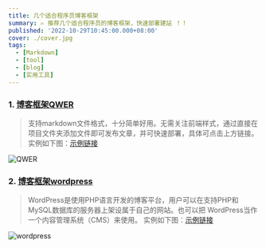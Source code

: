 ```yaml
---
title: 几个适合程序员博客框架
summary: ✍ 推荐几个适合程序员的博客框架，快速部署建站 ！！
published: '2022-10-29T10:45:00.000+08:00'
cover: ./cover.jpg
tags:
  - [Markdown]
  - [tool]
  - [blog]
  - [实用工具]
---
```


### 1. [博客框架QWER](https://docs-svelte-qwer.vercel.app/)

>支持markdown文件格式，十分简单好用。无需关注前端样式，通过直接在项目文件夹添加文件即可发布文章，并可快速部署，具体可点击上方链接。
> 实例如下图：[示例链接](https://blog-yancyuu.vercel.app/)

![QWER](/tool/cover.jpg)

### 2. [博客框架wordpress](https://cn.wordpress.org/)

> WordPress是使用PHP语言开发的博客平台，用户可以在支持PHP和MySQL数据库的服务器上架设属于自己的网站。也可以把 WordPress当作一个内容管理系统（CMS）来使用。
> 实例如下图：[示例链接](https://www.yancyyu.club/blog/)

![wordpress](/tool/wordpress.jpg)
